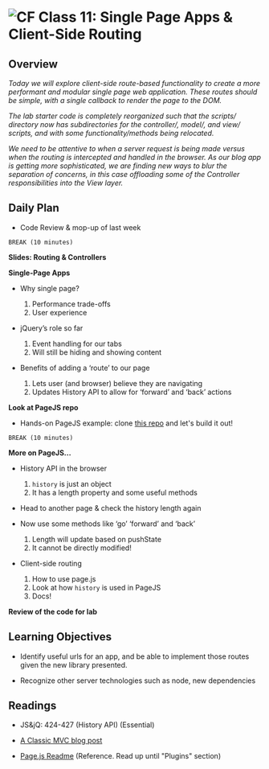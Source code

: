 ![CF](https://i.imgur.com/7v5ASc8.png)  Class 11: Single Page Apps & Client-Side Routing
=======
## Overview
<!-- Provide a general overview of the daily concepts and processes that will be covered in lectures and labs -->

*Today we will explore client-side route-based functionality to create a more performant and modular single page web application. These routes should be simple, with a single callback to render the page to the DOM.*

*The lab starter code is completely reorganized such that the scripts/ directory now has subdirectories for the controller/, model/, and view/ scripts, and with some functionality/methods being relocated.*

*We need to be attentive to when a server request is being made versus when the routing is intercepted and handled in the browser. As our blog app is getting more sophisticated, we are finding new ways to blur the separation of concerns, in this case offloading some of the Controller responsibilities into the View layer.*


## Daily Plan

- Code Review & mop-up of last week

`BREAK (10 minutes)`

**Slides: Routing & Controllers**

**Single-Page Apps**

- Why single page?
	1. Performance trade-offs
	2. User experience

- jQuery’s role so far
	1. Event handling for our tabs
	2. Will still be hiding and showing content

- Benefits of adding a ‘route’ to our page
	1. Lets user (and browser) believe they are navigating
	2. Updates History API to allow for ‘forward’ and ‘back’ actions

**Look at PageJS repo**

- Hands-on PageJS example: clone [this repo](https://github.com/codefellows/301-11-page-js-demo.git) and let's build it out!

`BREAK (10 minutes)`

**More on PageJS...**

- History API in the browser
	1. `history` is just an object
	2. It has a length property and some useful methods

- Head to another page & check the history length again

- Now use some methods like ‘go’ ‘forward’ and ‘back’
	1. Length will update based on pushState
	2. It cannot be directly modified!

- Client-side routing
	1. How to use page.js
	2. Look at how `history` is used in PageJS
	3. Docs!

**Review of the code for lab**


## Learning Objectives
<!--
ABCD:
  Audience: Program participants
  Behavior: Expected learning/behavior changes/results
  Condition:
    Circumstances that lead to change/result
    When change/result are expected to occur
  Degree: How much change occurs (%) for how many participants (#)
-->

* Identify useful urls for an app, and be able to implement those routes given the new library presented.

* Recognize other server technologies such as node, new dependencies

## Readings
<!-- List of readings required for this content; readings being completed by the start of this lecture -->

* JS&jQ: 424-427 (History API) (Essential)

* [A Classic MVC blog post](http://blog.codinghorror.com/understanding-model-view-controller/)

* [Page.js Readme](https://github.com/visionmedia/page.js) (Reference. Read up until "Plugins" section)
